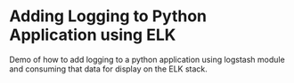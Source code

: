 # Adding Logging to Python Application using ELK
Demo of how to add logging to a python application using logstash module and consuming that data for display on the ELK stack.
